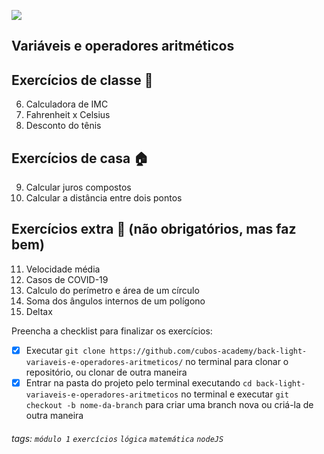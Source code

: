 ![](https://i.imgur.com/xG74tOh.png)
## Variáveis e operadores aritméticos

## Exercícios de classe 🏫

6. Calculadora de IMC
7. Fahrenheit x Celsius
8. Desconto do tênis

## Exercícios de casa 🏠 

9. Calcular juros compostos
10. Calcular a distância entre dois pontos

## Exercícios extra 🌟 (não obrigatórios, mas faz bem)

11. Velocidade média
12. Casos de COVID-19
13. Calculo do perímetro e área de um círculo
14. Soma dos ângulos internos de um polígono
15. Deltax

Preencha a checklist para finalizar os exercícios:
- [x] Executar `git clone https://github.com/cubos-academy/back-light-variaveis-e-operadores-aritmeticos/` no terminal para clonar o repositório, ou clonar de outra maneira
- [x] Entrar na pasta do projeto pelo terminal executando `cd back-light-variaveis-e-operadores-aritmeticos` no terminal e executar `git checkout -b nome-da-branch` para criar uma branch nova ou criá-la de outra maneira

###### tags: `módulo 1` `exercícios` `lógica` `matemática` `nodeJS`
